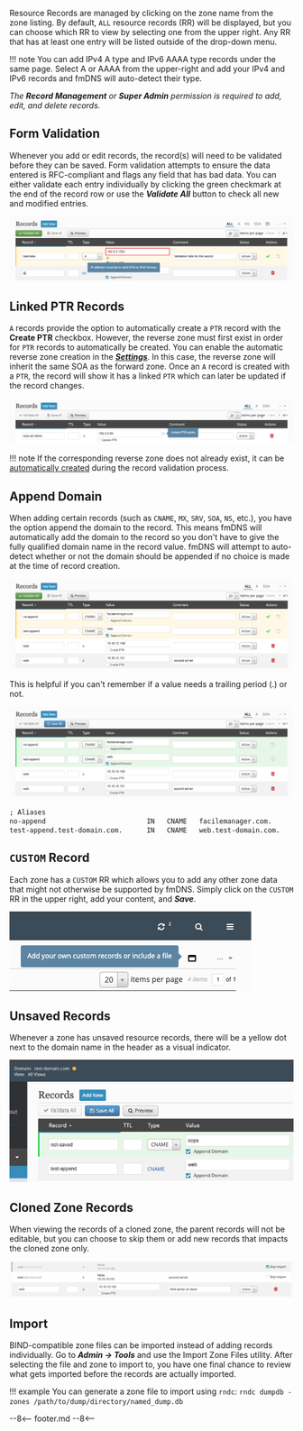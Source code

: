Resource Records are managed by clicking on the zone name from the zone listing. By default, `ALL` resource records (RR) will be displayed, but you can choose which RR to view by selecting one from the upper right. Any RR that has at least one entry will be listed outside of the drop-down menu.

!!! note
    You can add IPv4 A type and IPv6 AAAA type records under the same page. Select A or AAAA from the upper-right and add your IPv4 and IPv6 records and fmDNS will auto-detect their type.

_The **Record Management** or **Super Admin** permission is required to add, edit, and delete records._

## Form Validation
Whenever you add or edit records, the record(s) will need to be validated before they can be saved. Form validation attempts to ensure the data entered is RFC-compliant and flags any field that has bad data. You can either validate each entry individually by clicking the green checkmark at the end of the record row or use the **_Validate All_** button to check all new and modified entries.

![Failed record validation](../../../images/modules/fmDNS/RecordValidationFail.png)

## Linked PTR Records
`A` records provide the option to automatically create a `PTR` record with the **Create PTR** checkbox. However, the reverse zone must first exist in order for `PTR` records to automatically be created. You can enable the automatic reverse zone creation in the [**_Settings_**](../../../admin/settings.md#create-reverse-zones-automatically). In this case, the reverse zone will inherit the same SOA as the forward zone. Once an `A` record is created with a `PTR`, the record will show it has a linked `PTR` which can later be updated if the record changes.

![Linked PTR record](../../../images/modules/fmDNS/RecordLinkedPTR.png)

!!! note
    If the corresponding reverse zone does not already exist, it can be [automatically created](../../../admin/settings.md#create-reverse-zones-automatically) during the record validation process.

## Append Domain
When adding certain records (such as `CNAME`, `MX`, `SRV`, `SOA`, `NS`, etc.), you have the option append the domain to the record. This means fmDNS will automatically add the domain to the record so you don't have to give the fully qualified domain name in the record value. fmDNS will attempt to auto-detect whether or not the domain should be appended if no choice is made at the time of record creation.

![Automatically append domain during input](../../../images/modules/fmDNS/RecordAppendInput.png)

This is helpful if you can't remember if a value needs a trailing period (.) or not.

![Automatically append domain validated](../../../images/modules/fmDNS/RecordAppendValidated.png)

```
; Aliases
no-append                         IN   CNAME   facilemanager.com.
test-append.test-domain.com.      IN   CNAME   web.test-domain.com.
```

## `CUSTOM` Record
Each zone has a `CUSTOM` RR which allows you to add any other zone data that might not otherwise be supported by fmDNS. Simply click on the `CUSTOM` RR in the upper right, add your content, and **_Save_**.

![Custom RR](../../../images/modules/fmDNS/RecordCustomRR.png)

## Unsaved Records
Whenever a zone has unsaved resource records, there will be a yellow dot next to the domain name in the header as a visual indicator.

![Unsaved resource records](../../../images/modules/fmDNS/RecordNotSaved.png)

## Cloned Zone Records
When viewing the records of a cloned zone, the parent records will not be editable, but you can choose to skip them or add new records that impacts the cloned zone only.

![Cloned zone records](../../../images/modules/fmDNS/ZoneCloneRecords.png)

## Import
BIND-compatible zone files can be imported instead of adding records individually. Go to **_Admin → Tools_** and use the Import Zone Files utility. After selecting the file and zone to import to, you have one final chance to review what gets imported before the records are actually imported.

!!! example
    You can generate a zone file to import using `rndc`:
    ```
    rndc dumpdb -zones /path/to/dump/directory/named_dump.db
    ```

--8<--
footer.md
--8<--
